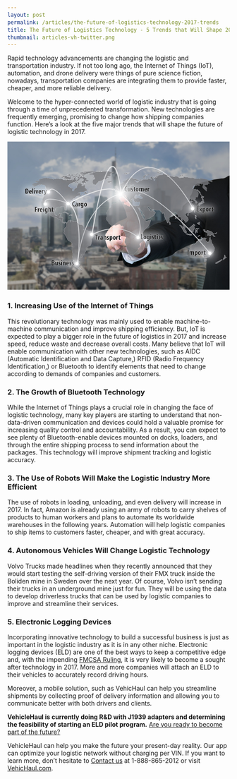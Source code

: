 ```yaml
---
layout: post
permalink: /articles/the-future-of-logistics-technology-2017-trends
title: The Future of Logistics Technology - 5 Trends that Will Shape 2017
thumbnail: articles-vh-twitter.png
---
```


Rapid technology advancements are changing the logistic and transportation industry. If not too long ago, the Internet of Things (IoT), automation, and drone delivery were things of pure science fiction, nowadays, transportation companies are integrating them to provide faster, cheaper, and more reliable delivery.

Welcome to the hyper-connected world of logistic industry that is going through a time of unprecedented transformation. New technologies are frequently emerging, promising to change how shipping companies function. Here’s a look at the five major trends that will shape the future of logistic technology in 2017.

![future logistics](/img/articles/future-logistics.jpg)

### 1. Increasing Use of the Internet of Things

This revolutionary technology was mainly used to enable machine-to-machine communication and improve shipping efficiency. But, IoT is expected to play a bigger role in the future of logistics in 2017 and increase speed, reduce waste and decrease overall costs. Many believe that IoT will enable communication with other new technologies, such as AIDC (Automatic Identification and Data Capture,) RFID (Radio Frequency Identification,) or Bluetooth to identify elements that need to change according to demands of companies and customers.

### 2. The Growth of Bluetooth Technology

While the Internet of Things plays a crucial role in changing the face of logistic technology, many key players are starting to understand that non-data-driven communication and devices could hold a valuable promise for increasing quality control and accountability. As a result, you can expect to see plenty of Bluetooth-enable devices mounted on docks, loaders, and through the entire shipping process to send information about the packages. This technology will improve shipment tracking and logistic accuracy.

### 3. The Use of Robots Will Make the Logistic Industry More Efficient

The use of robots in loading, unloading, and even delivery will increase in 2017. In fact, Amazon is already using an army of robots to carry shelves of products to human workers and plans to automate its worldwide warehouses in the following years. Automation will help logistic companies to ship items to customers faster, cheaper, and with great accuracy.

### 4. Autonomous Vehicles Will Change Logistic Technology

Volvo Trucks made headlines when they recently announced that they would start testing the self-driving version of their FMX truck inside the Boliden mine in Sweden over the next year. Of course, Volvo isn’t sending their trucks in an underground mine just for fun. They will be using the data to develop driverless trucks that can be used by logistic companies to improve and streamline their services.

### 5. Electronic Logging Devices

Incorporating innovative technology to build a successful business is just as important in the logistic industry as it is in any other niche. Electronic logging devices (ELD) are one of the best ways to keep a competitive edge and, with the impending [FMCSA Ruling](https://www.fmcsa.dot.gov/hours-service/elds/electronic-logging-devices), it is very likely to become a sought after technology in 2017. More and more companies will attach an ELD to their vehicles to accurately record driving hours.

Moreover, a mobile solution, such as VehicHaul can help you streamline shipments by collecting proof of delivery information and allowing you to communicate better with both drivers and clients.

**VehicleHaul is currently doing R&D with J1939 adapters and determining the feasibility of starting an ELD pilot program.** [Are you ready to become part of the future?](http://www.vehichaul.com/contact "ELD starter program")

VehicleHaul can help you make the future your present-day reality. Our app can optimize your logistic network without charging per VIN. If you want to learn more, don’t hesitate to [Contact us](http://www.vehichaul.com/contact "Contact Us") at 1-888-865-2012 or visit [VehicHaul.com](http://www.vehichaul.com/ "VehicHaul").
